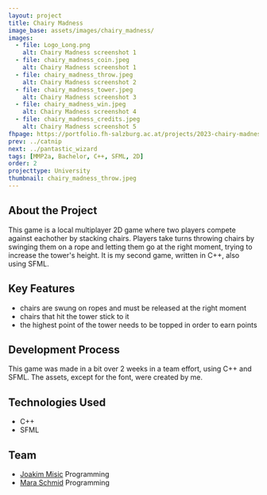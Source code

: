 ```yaml
---
layout: project
title: Chairy Madness
image_base: assets/images/chairy_madness/
images:
  - file: Logo_Long.png
    alt: Chairy Madness screenshot 1
  - file: chairy_madness_coin.jpeg
    alt: Chairy Madness screenshot 1
  - file: chairy_madness_throw.jpeg
    alt: Chairy Madness screenshot 2
  - file: chairy_madness_tower.jpeg
    alt: Chairy Madness screenshot 3
  - file: chairy_madness_win.jpeg
    alt: Chairy Madness screenshot 4
  - file: chairy_madness_credits.jpeg
    alt: Chairy Madness screenshot 5
fhpage: https://portfolio.fh-salzburg.ac.at/projects/2023-chairy-madness
prev: ../catnip
next: ../pantastic_wizard
tags: [MMP2a, Bachelor, C++, SFML, 2D]
order: 2
projecttype: University
thumbnail: chairy_madness_throw.jpeg
---
```


## About the Project
This game is a local multiplayer 2D game where two players compete against eachother by stacking chairs. 
Players take turns throwing chairs by swinging them on a rope and letting them go at the right moment, 
trying to increase the tower's height.
It is my second game, written in C++, also using SFML.

## Key Features
<ul>
    <li>chairs are swung on ropes and must be released at the right moment</li>
    <li>chairs that hit the tower stick to it</li>
    <li>the highest point of the tower needs to be topped in order to earn points</li>
</ul>

## Development Process
This game was made in a bit over 2 weeks in a team effort, using C++ and SFML. The assets, except for the font, were created by me.

## Technologies Used
<ul>
    <li>C++</li>
    <li>SFML</li>
</ul>

## Team
<ul>
    <li><a href="https://portfolio.fh-salzburg.ac.at/users/joakim-misic" class="portfolio-link">Joakim Misic</a> Programming</li>
    <li><a href="https://portfolio.fh-salzburg.ac.at/users/mara-daliah-schmid" class="portfolio-link">Mara Schmid</a> Programming</li>
</ul>